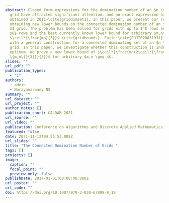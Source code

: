 ```yaml
---
abstract: Closed form expressions for the domination number of an $n \times m$
  grid have attracted significant attention, and an exact expression has been
  obtained in 2011~\cite{griddomset1}. In this paper, we present our results on
  obtaining new lower bounds on the connected domination number of an $n \times
  m$ grid. The problem has been solved for grids with up to $4$ rows and with
  $6$ rows and the best currently known lower bound for arbitrary $m,n$ is
  $\ceil*{\frac{mn}{3}}$~\cite{gridbounds}. Fujie~\cite{FUJIE20031931} came up
  with a general construction for a connected dominating set of an $n \times m$
  grid. In this paper, we investigate whether this construction is indeed
  optimum. We prove a new lower bound of $\ceil*{\frac{mn+2\ceil*{\frac{\min
  \{m,n\}}{3}}}{3}}$ for arbitrary $m,n \geq 4$.
slides: ""
url_pdf: ""
publication_types:
  - "1"
authors:
  - admin
  - Narayanaswamy NS
summary: ""
url_dataset: ""
url_project: ""
author_notes: []
publication_short: CALDAM 2021
url_source: ""
url_video: ""
publication: Conference on Algorithms and Discrete Applied Mathematics, 2021
featured: false
date: 2021-11-12T04:55:53.008Z
url_slides: ""
title: "The Connected Domination Number of Grids "
tags: []
projects: []
image:
  caption: ""
  focal_point: ""
  preview_only: false
publishDate: 2017-01-01T00:00:00.000Z
url_poster: ""
url_code: ""
doi: https://doi.org/10.1007/978-3-030-67899-9_19
---
```

